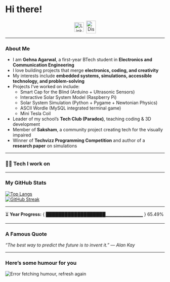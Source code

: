 # Hi there! <!-- <img src="https://github.com/TheDudeThatCode/TheDudeThatCode/blob/master/Assets/Hi.gif" width="35" /> -->

<p align="center">
<!-- Social Links - uncomment and add yours -->
<a href="https://linkedin.com/in/gehna-agarawal-373a10366/" target="blank"><img align="center" src="https://cdn.jsdelivr.net/npm/simple-icons@3.0.1/icons/linkedin.svg" alt="LinkedIn" height="30" width="30" /></a>&nbsp; 
<a href="http://discord.com/users/739696630730719285" target="blank"><img align="center" src="https://cdn.jsdelivr.net/npm/simple-icons@3.0.1/icons/discord.svg" alt="Discord" height="40" width="30" /></a> 
</p>

<!-- Banner GIF -->
<!-- ![](https://camo.githubusercontent.com/992babdffd8c74a1502de375fbdf7e4d54773242/68747470733a2f2f6d656469612e67697068792e636f6d2f6d656469612f53576f536b4e36447854737a71494b4571762f67697068792e676966) -->

---

### <!-- <img src="https://github.com/TheDudeThatCode/TheDudeThatCode/blob/master/Assets/Developer.gif" width="45" /> --> About Me
- I am **Gehna Agarwal**, a first-year BTech student in **Electronics and Communication Engineering**  
- I love building projects that merge **electronics, coding, and creativity**  
- My interests include **embedded systems, simulations, accessible technology, and problem-solving**  
- Projects I’ve worked on include:  
  - Smart Cap for the Blind (Arduino + Ultrasonic Sensors)  
  - Interactive Solar System Model (Raspberry Pi)  
  - Solar System Simulation (Python + Pygame + Newtonian Physics)  
  - ASCII Wordle (MySQL integrated terminal game)  
  - Mini Tesla Coil  
- Leader of my school’s **Tech Club (Paradox)**, teaching coding & 3D development  
- Member of **Saksham**, a community project creating tech for the visually impaired  
- Winner of **Techvizz Programming Competition** and author of a **research paper** on simulations  

---

### 🧑‍💻 Tech I work on
<p align="center">
<!-- <img src="https://www.vectorlogo.zone/logos/python/python-icon.svg" alt="python" width="55" height="55"/> -->
<!-- <img src="https://www.vectorlogo.zone/logos/arduino/arduino-icon.svg" alt="arduino" width="55" height="55"/> -->
<!-- <img src="https://www.vectorlogo.zone/logos/raspberrypi/raspberrypi-icon.svg" alt="raspberrypi" width="55" height="55"/> -->
<!-- <img src="https://www.vectorlogo.zone/logos/cplusplus/cplusplus-icon.svg" alt="c++" width="55" height="55"/> -->
<!-- <img src="https://www.vectorlogo.zone/logos/mysql/mysql-icon.svg" alt="mysql" width="55" height="55"/> -->
<!-- <img src="https://www.vectorlogo.zone/logos/git-scm/git-scm-icon.svg" alt="git" width="55" height="55"/>  -->
</p>

---

### <!-- <img src='https://media1.giphy.com/media/du3J3cXyzhj75IOgvA/giphy.gif' width='25' /> --> My GitHub Stats 
[![Top Langs](https://github-readme-stats.vercel.app/api/top-langs/?username=Gehna-Agarawal&layout=compact&text_color=333&bg_color=f9f9f9)](https://github.com/anuraghazra/github-readme-stats)  
[![GitHub Streak](https://github-readme-streak-stats.herokuapp.com/?user=Gehna-Agarawal&theme=default)](https://git.io/streak-stats)

---

⏳ **Year Progress:** <!--START_SECTION:year-progress--> { ███████████████████▁▁▁▁▁▁▁▁▁▁▁ } 65.49% <!--END_SECTION:year-progress-->

---

### <!-- <img alt="GIF" src="https://github.com/TheDudeThatCode/TheDudeThatCode/blob/master/Assets/hmm.gif" width="20" /> --> A Famous Quote
<i>“The best way to predict the future is to invent it.” — Alan Kay</i>

---

### <!-- <img align='center' src='https://media2.giphy.com/media/UQDSBzfyiBKvgFcSTw/giphy.gif' width='29' /> --> Here’s some humour for you
<img src="https://readme-jokes.vercel.app/api" alt="Error fetching humour, refresh again" />
